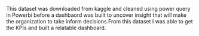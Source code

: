 This dataset was downloaded from kaggle and cleaned using power query in Powerbi before a dashbaord was built to uncover insight that will make the organization to take inform decisions.From this 
dataset I was able to get the KPIs and built a relatable dashboard.
